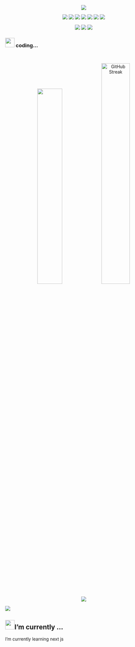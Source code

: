 <p align="center">
  <a href="https://github.com/DenverCoder1/readme-typing-svg"><img src="https://readme-typing-svg.herokuapp.com?lines=Hi,+I'm+iman...;junior+frontend+developer;&center=true&width=500&height=50"></a>
</p>

<p>
<div align="center">
  <img src="https://img.shields.io/badge/HTML5-F26624.svg?style=for-the-badge&logo=html5&logoColor=white">
  <img src="https://img.shields.io/badge/CSS-2465F1.svg?style=for-the-badge&logo=CSS3&logoColor=white">
  <img src="https://img.shields.io/badge/sass-FFC0CB.svg?style=for-the-badge&logo=sass&logoColor=red">
  <img src="https://img.shields.io/badge/tailwind css-9ad5e6.svg?style=for-the-badge&logo=tailwind css&logoColor=#06d6b4">
  <img src="https://img.shields.io/badge/JavaScript-f5c425.svg?style=for-the-badge&logo=javascript&logoColor=F7E017">
  <img src="https://img.shields.io/badge/git-F26624.svg?style=for-the-badge&logo=git&logoColor=white">
  <img src="https://img.shields.io/badge/github-000000.svg?style=for-the-badge&logo=github&logoColor=white">
</div>
</p>

<p>
<div align="center">
  <img src="https://img.shields.io/badge/react-000.svg?style=for-the-badge&logo=react&logoColor=#61dafb">
  <img src="https://img.shields.io/badge/redux-764abc.svg?style=for-the-badge&logo=redux&logoColor=white">
  <img src="https://img.shields.io/badge/GraphQl-e10098.svg?style=for-the-badge&logo=GraphQl&logoColor=white">
</div>
</p>

### <img src="https://media4.giphy.com/media/HzPtbOKyBoBFsK4hyc/giphy.webp?cid=790b7611itt2vbsd2opsffaqndzix9vswf0zr0bkfqxghvkv&ep=v1_gifs_search&rid=giphy.webp&ct=g" width="30"> coding...


<br/>
<p align="center">
  <img width='40%' src="https://github-readme-stats.vercel.app/api?username=kaRIOz&show_icons=true&include_all_commits=true&theme=react&hide_border=true">
  <img width='42.52%' src="https://github-readme-streak-stats.herokuapp.com?user=kaRIOz&theme=react&hide_border=true&mode=weekly" alt="GitHub Streak" />
</p>
<br/>

<p align="center">
  <a href="http://torrinleonard.com/">
    <img  src="https://github-readme-stats.vercel.app/api/top-langs/?username=kaRIOz&hide_progress=true&theme=react&hide_border=true">
  </a>
</p>
<img src='https://www.codewars.com/users/kaRIOz/badges/micro'>

## <img src="https://user-images.githubusercontent.com/82110564/189553856-2e7f8f30-80b4-484f-bfaa-9e5eb10f24e5.gif" width="30">I’m currently ...
I’m currently learning next js
<!--
**kaRIOz/kaRIOz** is a ✨ _special_ ✨ repository because its `README.md` (this file) appears on your GitHub profile.
